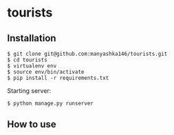 # tourists

## Installation

    $ git clone git@github.com:manyashka146/tourists.git
    $ cd tourists
    $ virtualenv env
    $ source env/bin/activate
    $ pip install -r requirements.txt
       
Starting server:

    $ python manage.py runserver
    
## How to use
